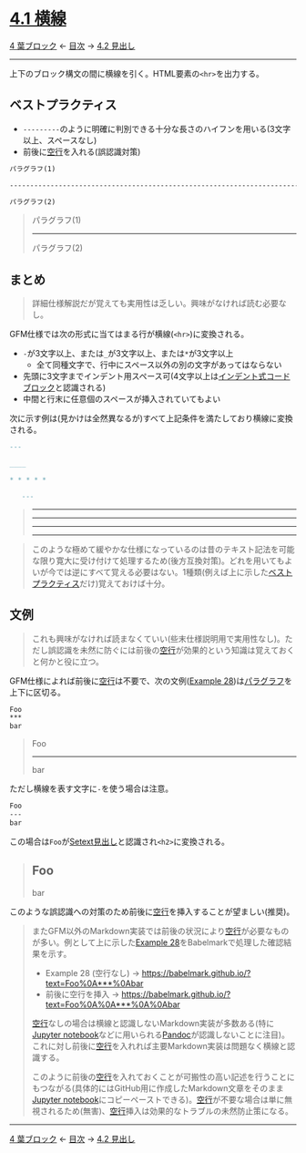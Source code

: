 # [4.1 横線](https://higuma.github.io/github-markdown-guide/gfm/#thematic-breaks)

[4 葉ブロック](leaf-blocks.md)
← [目次](index.md) →
[4.2 見出し](headings.md)

------------------------------------------------------------------------

上下のブロック構文の間に横線を引く。HTML要素の`<hr>`を出力する。

## ベストプラクティス

* `---------`のように明確に判別できる十分な長さのハイフンを用いる(3文字以上、スペースなし)
* 前後に[空行]を入れる(誤認識対策)

```markdown
パラグラフ(1)

------------------------------------------------------------------------

パラグラフ(2)
```

> パラグラフ(1)
> 
> ------------------------------------------------------------------------
> 
> パラグラフ(2)

## まとめ

> 詳細仕様解説だが覚えても実用性は乏しい。興味がなければ読む必要なし。

GFM仕様では次の形式に当てはまる行が横線(`<hr>`)に変換される。

* `-`が3文字以上、または``_``が3文字以上、または``*``が3文字以上
    * 全て同種文字で、行中にスペース以外の別の文字があってはならない
* 先頭に3文字までインデント用スペース可(4文字以上は[インデント式コードブロック]と認識される)
* 中間と行末に任意個のスペースが挿入されていてもよい

次に示す例は(見かけは全然異なるが)すべて上記条件を満たしており横線に変換される。

```markdown
---

____

* * * * *

   ---
```

> ---
> 
> ____
> 
> * * * * *
> 
>    ---

> このような極めて緩やかな仕様になっているのは昔のテキスト記法を可能な限り寛大に受け付けて処理するため(後方互換対策)。どれを用いてもよいが今では逆にすべて覚える必要はない。1種類(例えば上に示した[ベストプラクティス](#ベストプラクティス)だけ)覚えておけば十分。

## 文例

> これも興味がなければ読まなくていい(些末仕様説明用で実用性なし)。ただし誤認識を未然に防ぐには前後の[空行]が効果的という知識は覚えておくと何かと役に立つ。

GFM仕様によれば前後に[空行]は不要で、次の文例([Example 28])は[パラグラフ]を上下に区切る。

```markdown
Foo
***
bar
```

> Foo
> ***
> bar

ただし横線を表す文字に`-`を使う場合は注意。

```markdown
Foo
---
bar
```

この場合は`Foo`が[Setext見出し]と認識され``<h2>``に変換される。

> Foo
> ---
> bar

このような誤認識への対策のため前後に[空行]を挿入することが望ましい(推奨)。

> またGFM以外のMarkdown実装では前後の状況により[空行]が必要なものが多い。例として上に示した[Example 28]をBabelmarkで処理した確認結果を示す。
> 
> * Example 28 (空行なし) → https://babelmark.github.io/?text=Foo%0A***%0Abar
> * 前後に空行を挿入 → https://babelmark.github.io/?text=Foo%0A%0A***%0A%0Abar
> 
> [空行]なしの場合は横線と認識しないMarkdown実装が多数ある(特に[Jupyter notebook]などに用いられる[Pandoc]が認識しないことに注目)。これに対し前後に[空行]を入れれば主要Markdown実装は問題なく横線と認識する。
> 
> このように前後の[空行]を入れておくことが可搬性の高い記述を行うことにもつながる(具体的にはGitHub用に作成したMarkdown文章をそのまま[Jupyter notebook]にコピーペーストできる)。[空行]が不要な場合は単に無視されるため(無害)、[空行]挿入は効果的なトラブルの未然防止策になる。

------------------------------------------------------------------------

[4 葉ブロック](leaf-blocks.md)
← [目次](index.md) →
[4.2 見出し](headings.md)

[Example 28]: https://higuma.github.io/github-markdown-guide/gfm/#example-28
[Jupyter Notebook]: https://jupyter.org/
[Pandoc]: https://pandoc.org/
[Setext見出し]: setext-headings.md
[インデント式コードブロック]: indented-code-blocks.md
[パラグラフ]: paragraphs.md
[空行]: blank-lines.md
